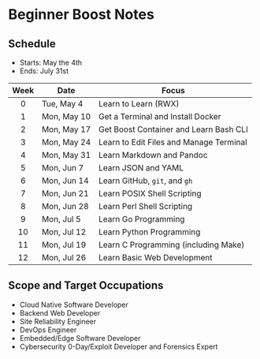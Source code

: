 # Beginner Boost Notes

## Schedule

* Starts: May the 4th
* Ends:   July 31st

Week|Date|Focus
|:-:|-|-
0|Tue, May 4|Learn to Learn (RWX)
1|Mon, May 10|Get a Terminal and Install Docker
2|Mon, May 17|Get Boost Container and Learn Bash CLI
3|Mon, May 24|Learn to Edit Files and Manage Terminal
4|Mon, May 31|Learn Markdown and Pandoc
5|Mon, Jun 7|Learn JSON and YAML
6|Mon, Jun 14|Learn GitHub, `git`, and `gh`
7|Mon, Jun 21|Learn POSIX Shell Scripting
8|Mon, Jun 28|Learn Perl Shell Scripting
9|Mon, Jul 5|Learn Go Programming 
10|Mon, Jul 12|Learn Python Programming
11|Mon, Jul 19|Learn C Programming (including Make)
12|Mon, Jul 26|Learn Basic Web Development

## Scope and Target Occupations

* Cloud Native Software Developer 
* Backend Web Developer
* Site Reliability Engineer
* DevOps Engineer
* Embedded/Edge Software Developer
* Cybersecurity 0-Day/Exploit Developer and Forensics Expert

